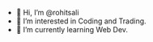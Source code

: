 - 👋 Hi, I’m @rohitsali
- 👀 I’m interested in Coding and Trading.
- 🌱 I’m currently learning Web Dev.

<!---
rohitsali/rohitsali is a ✨ special ✨ repository because its `README.md` (this file) appears on your GitHub profile.
You can click the Preview link to take a look at your changes.
--->
